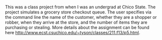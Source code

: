 This was a class project from when I was an undergrad at
Chico State. The project simulates a grocery store checkout queue.
The user specifies via the command line the name of the customer,
whether they are a shopper or robber, when they arrive at the store,
and the number of items they are purchasing or stealing.
More details about the assignment can be found here 
http://www.ecst.csuchico.edu/~tyson/classes/211.f13/p5.html.  
